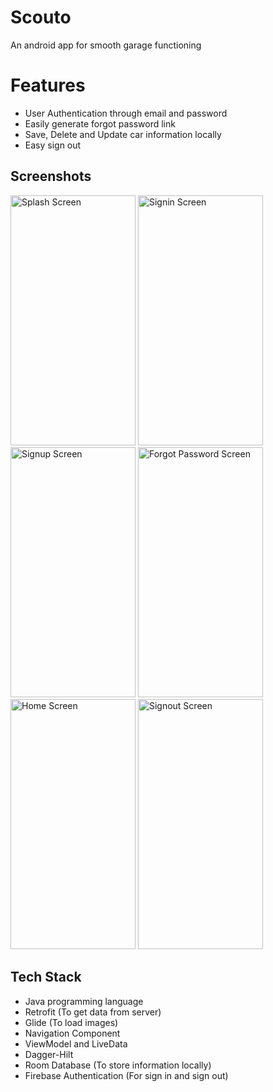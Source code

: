 
# Scouto

An android app for smooth garage functioning

# Features 
- User Authentication through email and password
- Easily generate forgot password link
- Save, Delete and Update car information locally
- Easy sign out
## Screenshots

<img src="https://user-images.githubusercontent.com/65907969/230720786-65cdd2a5-95a9-41b4-bcc0-0295d26dfb52.jpeg" alt="Splash Screen" width="200" height="400"/>  <img src="https://user-images.githubusercontent.com/65907969/230721043-5e18be26-af6a-452d-bbe7-eec09f6c8a92.jpeg" alt="Signin Screen" width="200" height="400"/>  <img src="https://user-images.githubusercontent.com/65907969/230721093-7601a87c-138c-49fd-be46-eac7d0f8cfaf.jpeg" alt="Signup Screen" width="200" height="400"/>  <img src="https://user-images.githubusercontent.com/65907969/230721115-9d666b1c-bc68-4b0e-8e4c-46ed8fd40f88.jpeg" alt="Forgot Password Screen" width="200" height="400"/>  <img src="https://user-images.githubusercontent.com/65907969/230721138-32e663f1-6b04-4cc2-90c5-d77b86e5cdd0.jpeg" alt="Home Screen" width="200" height="400"/>  <img src="https://user-images.githubusercontent.com/65907969/230721169-4f934890-fe1a-4ccc-9194-3f138f6a2d60.jpeg" alt="Signout Screen" width="200" height="400"/>

## Tech Stack

- Java programming language
- Retrofit (To get data from server)
- Glide (To load images)
- Navigation Component
- ViewModel and LiveData
- Dagger-Hilt
- Room Database (To store information locally)
- Firebase Authentication (For sign in and sign out)
